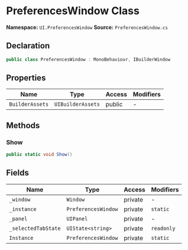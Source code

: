# PreferencesWindow Class

**Namespace:** `UI.PreferencesWindow`
**Source:** `PreferencesWindow.cs`

## Declaration

```csharp
public class PreferencesWindow : MonoBehaviour, IBuilderWindow
```

## Properties

| Name | Type | Access | Modifiers |
|------|------|--------|-----------|
| `BuilderAssets` | `UIBuilderAssets` | public | - |

## Methods

### Show

```csharp
public static void Show()
```

## Fields

| Name | Type | Access | Modifiers |
|------|------|--------|-----------|
| `_window` | `Window` | private | - |
| `_instance` | `PreferencesWindow` | private | `static` |
| `_panel` | `UIPanel` | private | - |
| `_selectedTabState` | `UIState<string>` | private | `readonly` |
| `Instance` | `PreferencesWindow` | private | `static` |

